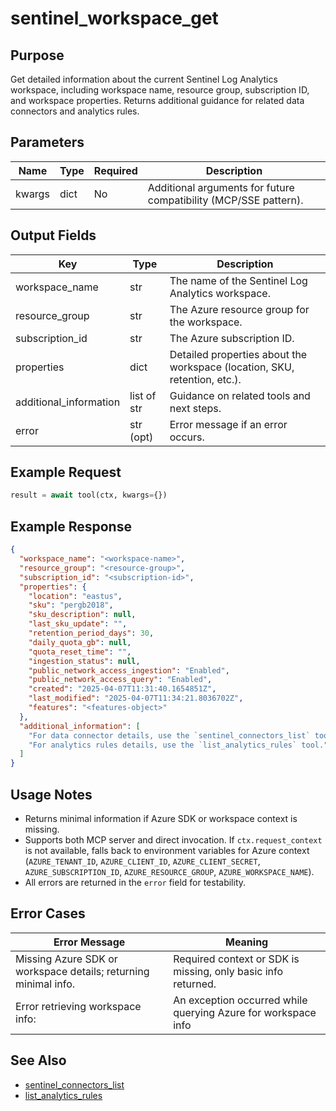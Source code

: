 # sentinel_workspace_get

## Purpose
Get detailed information about the current Sentinel Log Analytics workspace, including workspace name, resource group, subscription ID, and workspace properties. Returns additional guidance for related data connectors and analytics rules.

## Parameters
| Name                | Type   | Required | Description                                                                 |
|---------------------|--------|----------|-----------------------------------------------------------------------------|
| kwargs              | dict   | No       | Additional arguments for future compatibility (MCP/SSE pattern).            |

## Output Fields
| Key                    | Type         | Description                                                                 |
|------------------------|--------------|-----------------------------------------------------------------------------|
| workspace_name         | str          | The name of the Sentinel Log Analytics workspace.                           |
| resource_group         | str          | The Azure resource group for the workspace.                                 |
| subscription_id        | str          | The Azure subscription ID.                                                  |
| properties             | dict         | Detailed properties about the workspace (location, SKU, retention, etc.).   |
| additional_information | list of str  | Guidance on related tools and next steps.                                   |
| error                  | str (opt)    | Error message if an error occurs.                                           |

## Example Request
```python
result = await tool(ctx, kwargs={})
```

## Example Response
```json
{
  "workspace_name": "<workspace-name>",
  "resource_group": "<resource-group>",
  "subscription_id": "<subscription-id>",
  "properties": {
    "location": "eastus",
    "sku": "pergb2018",
    "sku_description": null,
    "last_sku_update": "",
    "retention_period_days": 30,
    "daily_quota_gb": null,
    "quota_reset_time": "",
    "ingestion_status": null,
    "public_network_access_ingestion": "Enabled",
    "public_network_access_query": "Enabled",
    "created": "2025-04-07T11:31:40.1654851Z",
    "last_modified": "2025-04-07T11:34:21.8036702Z",
    "features": "<features-object>"
  },
  "additional_information": [
    "For data connector details, use the `sentinel_connectors_list` tool.",
    "For analytics rules details, use the `list_analytics_rules` tool."
  ]
}
```

## Usage Notes
- Returns minimal information if Azure SDK or workspace context is missing.
- Supports both MCP server and direct invocation. If `ctx.request_context` is not available, falls back to environment variables for Azure context (`AZURE_TENANT_ID`, `AZURE_CLIENT_ID`, `AZURE_CLIENT_SECRET`, `AZURE_SUBSCRIPTION_ID`, `AZURE_RESOURCE_GROUP`, `AZURE_WORKSPACE_NAME`).
- All errors are returned in the `error` field for testability.

## Error Cases
| Error Message                                      | Meaning                                                      |
|----------------------------------------------------|--------------------------------------------------------------|
| Missing Azure SDK or workspace details; returning minimal info. | Required context or SDK is missing, only basic info returned. |
| Error retrieving workspace info: <exception>        | An exception occurred while querying Azure for workspace info |

## See Also
- [sentinel_connectors_list](sentinel_connectors_list.md)
- [list_analytics_rules](sentinel_analytics_rule_list.md)
